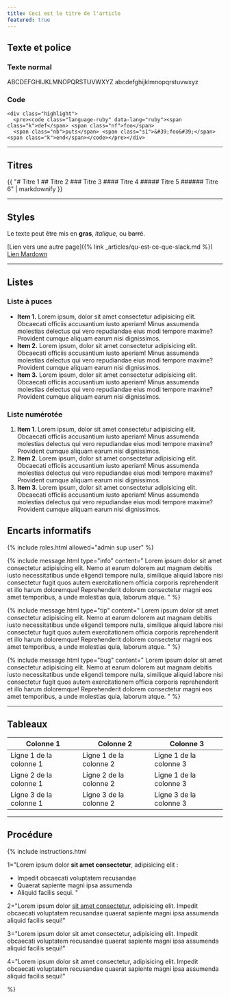 ```yaml
---
title: Ceci est le titre de l'article
featured: true
---
```

## Texte et police

### Texte normal
<div class="message">
<div class="message-body">
ABCDEFGHIJKLMNOPQRSTUVWXYZ abcdefghijklmnopqrstuvwxyz
</div>
</div>

### Code
```
<div class="highlight">
  <pre><code class="language-ruby" data-lang="ruby"><span class="k">def</span> <span class="nf">foo</span>
  <span class="nb">puts</span> <span class="s1">&#39;foo&#39;</span>
<span class="k">end</span></code></pre></div>
```

---

## Titres

<div class="message">
<div class="message-body">
{{
"# Titre 1
## Titre 2
### Titre 3
#### Titre 4
##### Titre 5
###### Titre 6"
| markdownify }}
</div>
</div>

---

## Styles

Le texte peut être mis en **gras**, *italique*, ou ~~barré~~.

[Lien vers une autre page]({% link _articles/qu-est-ce-que-slack.md %})
[Lien Mardown](_articles/qu-est-ce-que-slack.md)

---

## Listes

### Liste à puces
- **Item 1.** Lorem ipsum, dolor sit amet consectetur adipisicing elit. Obcaecati officiis accusantium iusto aperiam! Minus assumenda molestias delectus qui vero repudiandae eius modi tempore maxime? Provident cumque aliquam earum nisi dignissimos.
- **Item 2.** Lorem ipsum, dolor sit amet consectetur adipisicing elit. Obcaecati officiis accusantium iusto aperiam! Minus assumenda molestias delectus qui vero repudiandae eius modi tempore maxime? Provident cumque aliquam earum nisi dignissimos.
- **Item 3.** Lorem ipsum, dolor sit amet consectetur adipisicing elit. Obcaecati officiis accusantium iusto aperiam! Minus assumenda molestias delectus qui vero repudiandae eius modi tempore maxime? Provident cumque aliquam earum nisi dignissimos.

### Liste numérotée
1. **Item 1**. Lorem ipsum, dolor sit amet consectetur adipisicing elit. Obcaecati officiis accusantium iusto aperiam! Minus assumenda molestias delectus qui vero repudiandae eius modi tempore maxime? Provident cumque aliquam earum nisi dignissimos.
2. **Item 2**. Lorem ipsum, dolor sit amet consectetur adipisicing elit. Obcaecati officiis accusantium iusto aperiam! Minus assumenda molestias delectus qui vero repudiandae eius modi tempore maxime? Provident cumque aliquam earum nisi dignissimos.
3. **Item 3**. Lorem ipsum, dolor sit amet consectetur adipisicing elit. Obcaecati officiis accusantium iusto aperiam! Minus assumenda molestias delectus qui vero repudiandae eius modi tempore maxime? Provident cumque aliquam earum nisi dignissimos.

## Encarts informatifs

{% include roles.html allowed="admin sup user" %}

{% include message.html type="info" content="
Lorem ipsum dolor sit amet consectetur adipisicing elit. Nemo at earum dolorem aut magnam debitis iusto necessitatibus unde eligendi tempore nulla, similique aliquid labore nisi consectetur fugit quos autem exercitationem officia corporis reprehenderit et illo harum doloremque! Reprehenderit dolorem consectetur magni eos amet temporibus, a unde molestias quia, laborum atque.
" %}

{% include message.html type="tip" content="
Lorem ipsum dolor sit amet consectetur adipisicing elit. Nemo at earum dolorem aut magnam debitis iusto necessitatibus unde eligendi tempore nulla, similique aliquid labore nisi consectetur fugit quos autem exercitationem officia corporis reprehenderit et illo harum doloremque! Reprehenderit dolorem consectetur magni eos amet temporibus, a unde molestias quia, laborum atque.
" %}

{% include message.html type="bug" content="
Lorem ipsum dolor sit amet consectetur adipisicing elit. Nemo at earum dolorem aut magnam debitis iusto necessitatibus unde eligendi tempore nulla, similique aliquid labore nisi consectetur fugit quos autem exercitationem officia corporis reprehenderit et illo harum doloremque! Reprehenderit dolorem consectetur magni eos amet temporibus, a unde molestias quia, laborum atque.
" %}

---

## Tableaux

| Colonne 1               | Colonne 2               | Colonne 3               |
| ----------------------- | ----------------------- | ----------------------- |
| Ligne 1 de la colonne 1 | Ligne 1 de la colonne 2 | Ligne 1 de la colonne 3 |
| Ligne 2 de la colonne 1 | Ligne 2 de la colonne 2 | Ligne 1 de la colonne 3 |
| Ligne 3 de la colonne 1 | Ligne 3 de la colonne 2 | Ligne 3 de la colonne 3 |

---

## Procédure

{% include instructions.html

1="Lorem ipsum dolor **sit amet consectetur**, adipisicing elit :
- Impedit obcaecati voluptatem recusandae
- Quaerat sapiente magni ipsa assumenda
- Aliquid facilis sequi.
"

2="Lorem ipsum dolor [sit amet consectetur](_articles/comprendre-comment-fonctionnent-les-actions-dans-slack.md), adipisicing elit. Impedit obcaecati voluptatem recusandae quaerat sapiente magni ipsa assumenda aliquid facilis sequi!"

3="Lorem ipsum dolor sit amet consectetur, adipisicing elit. Impedit obcaecati voluptatem recusandae quaerat sapiente magni ipsa assumenda aliquid facilis sequi!"

4="Lorem ipsum dolor sit amet consectetur, adipisicing elit. Impedit obcaecati voluptatem recusandae quaerat sapiente magni ipsa assumenda aliquid facilis sequi!"

%}